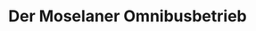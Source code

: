 ---
title: "Der Moselaner Omnibusbetrieb"
url: /winningen/der-moselaner-omnibusbetrieb/
shop: Reisebüro
---